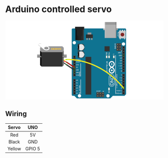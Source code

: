 # Arduino controlled servo

![Home](.image/arduino_servo.png)

## Wiring

Servo | UNO |
:---: | :---: |
Red | 5V |
Black | GND |
Yellow | GPIO 5 |